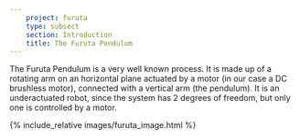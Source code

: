 ```yaml
---
    project: furuta
    type: subsect
    section: Introduction
    title: The Furuta Pendulum
---
```



The Furuta Pendulum is a very well known process. It is made up of a rotating arm on an horizontal plane actuated by a motor (in our case a DC brushless motor), connected with a vertical arm (the pendulum). It is an underactuated robot, since the system has 2 degrees of freedom, but only one is controlled by a motor.

{% include_relative images/furuta_image.html %}